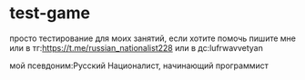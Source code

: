 # test-game
просто тестирование для моих занятий, если хотите помочь пишите мне или в тг:https://t.me/russian_nationalist228 или в дс:lufrwavvetyan

мой псевдоним:Русский Националист, начинающий программист
